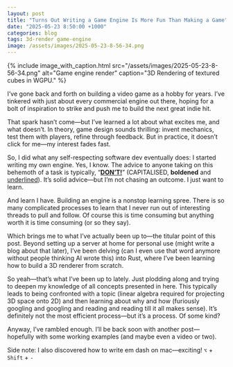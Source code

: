 ```yaml
---
layout: post
title: "Turns Out Writing a Game Engine Is More Fun Than Making a Game"
date: "2025-05-23 8:50:00 +1000"
categories: blog
tags: 3d-render game-engine
image: /assets/images/2025-05-23-8-56-34.png
---
```


{% include image_with_caption.html
  src="/assets/images/2025-05-23-8-56-34.png"
  alt="Game engine render"
  caption="3D Rendering of textured cubes in WGPU."
%}

I’ve gone back and forth on building a video game as a hobby for years. I’ve tinkered with just about every commercial engine out there, hoping for a bolt of inspiration to strike and push me to build the next great indie hit.

That spark hasn’t come—but I’ve learned a lot about what excites me, and what doesn’t. In theory, game design sounds thrilling: invent mechanics, test them with players, refine through feedback. But in practice, it doesn’t click for me—my interest fades fast.

So, I did what any self-respecting software dev eventually does: I started writing my own engine. Yes, I know. The advice to anyone taking on this behemoth of a task is typically, “**<u>DON’T!</u>**” (CAPITALISED, **boldened** and <u>underlined</u>). It’s solid advice—but I’m not chasing an outcome. I just want to learn.

And learn I have. Building an engine is a nonstop learning spree. There is so many complicated processes to learn that I never run out of interesting threads to pull and follow. Of course this is time consuming but anything worth it is time consuming (or so they say).

Which brings me to what I’ve actually been up to—the titular point of this post. Beyond setting up a server at home for personal use (might write a blog about that later), I’ve been delving (can I even use that word anymore without people thinking AI wrote this) into Rust, where I’ve been learning how to build a 3D renderer from scratch.

So yeah—that’s what I’ve been up to lately. Just plodding along and trying to deepen my knowledge of all concepts presented in here. This typically leads to being confronted with a topic (linear algebra required for projecting 3D space onto 2D) and then learning about why and how (furiously googling and googling and reading and reading till it all makes sense). It’s definitely not the most efficient process—but it’s a process. Of some kind?

Anyway, I’ve rambled enough. I’ll be back soon with another post—hopefully with some working examples (and maybe even a video or two).

Side note: I also discovered how to write em dash on mac—exciting! `⌥` + `Shift` + `-`
